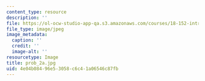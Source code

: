 ```yaml
---
content_type: resource
description: ''
file: https://ol-ocw-studio-app-qa.s3.amazonaws.com/courses/18-152-introduction-to-partial-differential-equations-fall-2005/4e04b08496e53058c6c41a06546c87fb_prob_2a.jpg
file_type: image/jpeg
image_metadata:
  caption: ''
  credit: ''
  image-alt: ''
resourcetype: Image
title: prob_2a.jpg
uid: 4e04b084-96e5-3058-c6c4-1a06546c87fb
---
```

